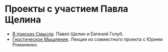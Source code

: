 # Проекты с участием Павла Щелина

- [В поисках Смысла](InSearchOfMeaning/README.md). Павел Щелин и Евгений Голуб.
- [Гностическое Мышление](GnosticThinking/README.md). Лекции из совместного проекта с Юрием Романенко.
